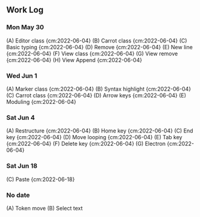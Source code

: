 ## Work Log
### Mon May 30
(A) Editor class {cm:2022-06-04}
(B) Carrot class {cm:2022-06-04}
(C) Basic typing {cm:2022-06-04}
(D) Remove {cm:2022-06-04}
(E) New line {cm:2022-06-04}
(F) View class {cm:2022-06-04}
(G) View remove {cm:2022-06-04}
(H) View Append {cm:2022-06-04}
### Wed Jun 1
(A) Marker class {cm:2022-06-04}
(B) Syntax highlight {cm:2022-06-04}
(C) Carrot class {cm:2022-06-04}
(D) Arrow keys {cm:2022-06-04}
(E) Moduling {cm:2022-06-04}
### Sat Jun 4
(A) Restructure {cm:2022-06-04}
(B) Home key {cm:2022-06-04}
(C) End key {cm:2022-06-04}
(D) Move looping {cm:2022-06-04}
(E) Tab key {cm:2022-06-04}
(F) Delete key {cm:2022-06-04}
(G) Electron {cm:2022-06-04}
### Sat Jun 18
(C) Paste {cm:2022-06-18}

### No date
(A) Token move
(B) Select text